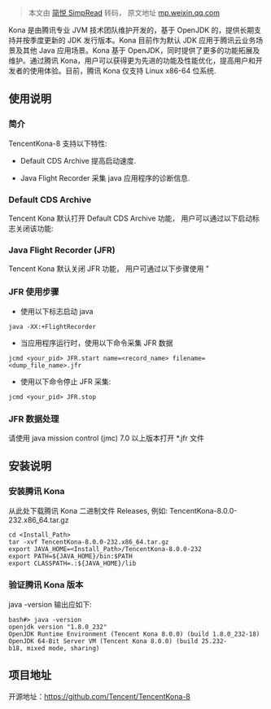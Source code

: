 > 本文由 [简悦 SimpRead](http://ksria.com/simpread/) 转码， 原文地址 [mp.weixin.qq.com](https://mp.weixin.qq.com/s?__biz=Mzg3MDYwMzkwMw==&mid=2247484481&idx=1&sn=01aeee2d6b04e694f8f797bd20194c05&chksm=ce8a0951f9fd804776654110d9d385ee70484da3388dcadcb5ffbe6ea0ea6acfffd712688b0b&mpshare=1&scene=1&srcid=0724GXj2xfxqFd3NIdr8b2gg&sharer_sharetime=1627116504791&sharer_shareid=7fece245937ac96f04f0fb8e1311fff1#rd)

Kona 是由腾讯专业 JVM 技术团队维护开发的，基于 OpenJDK 的，提供长期支持并按季度更新的 JDK 发行版本。Kona 目前作为默认 JDK 应用于腾讯云业务场景及其他 Java 应用场景。Kona 基于 OpenJDK，同时提供了更多的功能拓展及维护。通过腾讯 Kona，用户可以获得更为先进的功能及性能优化，提高用户和开发者的使用体验。目前，腾讯 Kona 仅支持 Linux x86-64 位系统.

使用说明
----

### 简介

TencentKona-8 支持以下特性:

*   Default CDS Archive 提高启动速度.
    
*   Java Flight Recorder 采集 java 应用程序的诊断信息.
    

### Default CDS Archive

Tencent Kona 默认打开 Default CDS Archive 功能， 用户可以通过以下启动标志关闭该功能:

### Java Flight Recorder (JFR)

Tencent Kona 默认关闭 JFR 功能， 用户可通过以下步骤使用 "

### JFR 使用步骤

*   使用以下标志启动 java
    

```
java -XX:+FlightRecorder
```

*   当应用程序运行时，使用以下命令采集 JFR 数据
    

```
jcmd <your_pid> JFR.start name=<record_name> filename=<dump_file_name>.jfr 
```

*   使用以下命令停止 JFR 采集:
    

```
jcmd <your_pid> JFR.stop
```

### JFR 数据处理

请使用 java mission control (jmc) 7.0 以上版本打开 *.jfr 文件

安装说明
----

### 安装腾讯 Kona

从此处下载腾讯 Kona 二进制文件 Releases, 例如: TencentKona-8.0.0-232.x86_64.tar.gz

```
cd <Install_Path>
tar -xvf TencentKona-8.0.0-232.x86_64.tar.gz
export JAVA_HOME=<Install_Path>/TencentKona-8.0.0-232
export PATH=${JAVA_HOME}/bin:$PATH
export CLASSPATH=.:${JAVA_HOME}/lib
```

### 验证腾讯 Kona 版本

java -version 输出应如下:

```
bash#> java -version
openjdk version "1.8.0_232"
OpenJDK Runtime Environment (Tencent Kona 8.0.0) (build 1.8.0_232-18)
OpenJDK 64-Bit Server VM (Tencent Kona 8.0.0) (build 25.232-b18, mixed mode, sharing)
```

项目地址
----

开源地址：https://github.com/Tencent/TencentKona-8